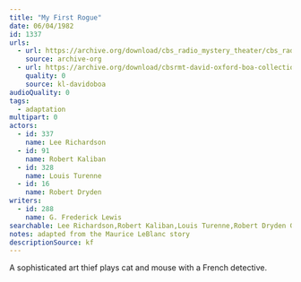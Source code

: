```yaml
---
title: "My First Rogue"
date: 06/04/1982
id: 1337
urls: 
  - url: https://archive.org/download/cbs_radio_mystery_theater/cbs_radio_mystery_theater-1301-1350.zip/cbs_radio_mystery_theater-1301-1350%2Fcbsrmt_1337_my_first_rogue.mp3
    source: archive-org
  - url: https://archive.org/download/cbsrmt-david-oxford-boa-collection/CBSRMT-820604-1337-My-First-Rogue-(128-48)_WBBM-JE-{BoA}.mp3
    quality: 0
    source: kl-davidoboa
audioQuality: 0
tags: 
  - adaptation
multipart: 0
actors:  
  - id: 337
    name: Lee Richardson  
  - id: 91
    name: Robert Kaliban  
  - id: 328
    name: Louis Turenne  
  - id: 16
    name: Robert Dryden
writers:  
  - id: 288
    name: G. Frederick Lewis
searchable: Lee Richardson,Robert Kaliban,Louis Turenne,Robert Dryden G. Frederick Lewis
notes: adapted from the Maurice LeBlanc story
descriptionSource: kf
---
```

A sophisticated art thief plays cat and mouse with a French detective.